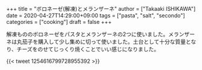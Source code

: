 +++
title = "ボロネーゼ(解凍)とメランザーネ"
author = ["Takaaki ISHIKAWA"]
date = 2020-04-27T14:29:00+09:00
tags = ["pasta", "salt", "secondo"]
categories = ["cooking"]
draft = false
+++

解凍もののボロネーゼをパスタとメランザーネの2つに使いました。メランザーネは丸茄子を購入して少し集めに切って使いました。土台として十分な質量となり、チーズをのせてじっくり焼くことでいい感じになりました。

{{< tweet 1254616799728955392 >}}
